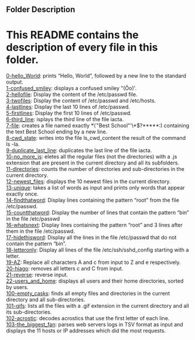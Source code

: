 ## Folder Description
# This README contains the description of every file in this folder.
[0-hello_World](https://github.com/Mohammed-Refat-0/alx-system_engineering-devops/blob/master/0x02-shell_redirections/0-hello_world): prints “Hello, World”, followed by a new line to the standard output. \
[1-confused_smiley](https:/./github.com/Mohammed-Refat-0/alx-system_engineering-devops/blob/master/0x02-shell_redirections/1-confused_smiley): displays a confused smiley "(Ôo)'.\
[2-hellofile](https://github.com/Mohammed-Refat-0/alx-system_engineering-devops/blob/master/0x02-shell_redirections/2-hellofile): Display the content of the /etc/passwd file.\
[3-twofiles](https://github.com/Mohammed-Refat-0/alx-system_engineering-devops/blob/master/0x02-shell_redirections/3-twofiles): Display the content of /etc/passwd and /etc/hosts.\
[4-lastlines](https://github.com/Mohammed-Refat-0/alx-system_engineering-devops/blob/master/0x02-shell_redirections/4-lastlines): Display the last 10 lines of /etc/passwd. \
[5-firstlines](https://github.com/Mohammed-Refat-0/alx-system_engineering-devops/blob/master/0x02-shell_redirections/5-firstlines): Display the first 10 lines of /etc/passwd. \
[6-third_line](https://github.com/Mohammed-Refat-0/alx-system_engineering-devops/blob/master/0x02-shell_redirections/6-third_line): isplays the third line of the file iacta. \
[7-file](https://github.com/Mohammed-Refat-0/alx-system_engineering-devops/blob/master/0x02-shell_redirections/7-file): creates a file named exactly \*\\'"Best School"\'\\*$\?\*\*\*\*\*:) containing the text Best School ending by a new line.\
[8-cwd_state](https://github.com/Mohammed-Refat-0/alx-system_engineering-devops/blob/master/0x02-shell_redirections/8-cwd_state): writes into the file ls_cwd_content the result of the command ls -la.\
[9-duplicate_last_line](https://github.com/Mohammed-Refat-0/alx-system_engineering-devops/blob/master/0x02-shell_redirections/9-duplicate_last_line): duplicates the last line of the file iacta.\
[10-no_more_js](https://github.com/Mohammed-Refat-0/alx-system_engineering-devops/blob/master/0x02-shell_redirections/10-no_more_js): eletes all the regular files (not the directories) with a .js extension that are present in the current directory and all its subfolders.\
[11-directories](https://github.com/Mohammed-Refat-0/alx-system_engineering-devops/blob/master/0x02-shell_redirections/11-directories): counts the number of directories and sub-directories in the current directory.\
[12-newest_files](https://github.com/Mohammed-Refat-0/alx-system_engineering-devops/blob/master/0x02-shell_redirections/12-newest_files): displays the 10 newest files in the current directory.\
[13-unique](https://github.com/Mohammed-Refat-0/alx-system_engineering-devops/blob/master/0x02-shell_redirections/13-unique): takes a list of words as input and prints only words that appear exactly once.\
[14-findthatword](https://github.com/Mohammed-Refat-0/alx-system_engineering-devops/blob/master/0x02-shell_redirections/14-findthatword): Display lines containing the pattern “root” from the file /etc/passwd.\
[15-countthatword](https://github.com/Mohammed-Refat-0/alx-system_engineering-devops/blob/master/0x02-shell_redirections/15-countthatword): Display the number of lines that contain the pattern “bin” in the file /etc/passwd\
[16-whatsnext](https://github.com/Mohammed-Refat-0/alx-system_engineering-devops/blob/master/0x02-shell_redirections/16-whatsnext): Display lines containing the pattern “root” and 3 lines after them in the file /etc/passwd.\
[17-hidethisword](https://github.com/Mohammed-Refat-0/alx-system_engineering-devops/blob/master/0x02-shell_redirections/17-hidethisword): Display all the lines in the file /etc/passwd that do not contain the pattern “bin”.\
[18-letteronly](https://github.com/Mohammed-Refat-0/alx-system_engineering-devops/blob/master/0x02-shell_redirections/18-letteronly): Display all lines of the file /etc/ssh/sshd_config starting with a letter.\
[19-AZ](https://github.com/Mohammed-Refat-0/alx-system_engineering-devops/blob/master/0x02-shell_redirections/19-AZ): Replace all characters A and c from input to Z and e respectively.\
[20-hiago](https://github.com/Mohammed-Refat-0/alx-system_engineering-devops/blob/master/0x02-shell_redirections/20-hiago): removes all letters c and C from input.\
[21-reverse](https://github.com/Mohammed-Refat-0/alx-system_engineering-devops/blob/master/0x02-shell_redirections/21-reverse): reverse input.\
[22-users_and_home](https://github.com/Mohammed-Refat-0/alx-system_engineering-devops/blob/master/0x02-shell_redirections/22-users_and_homes): displays all users and their home directories, sorted by users.\
[100-empty_casks](https://github.com/Mohammed-Refat-0/alx-system_engineering-devops/blob/master/0x02-shell_redirections/100-empty_casks): finds all empty files and directories in the current directory and all sub-directories.\
[101-gifs](https://github.com/Mohammed-Refat-0/alx-system_engineering-devops/blob/master/0x02-shell_redirections/101-gifs): lists all the files with a .gif extension in the current directory and all its sub-directories.\
[102-acrostic](https://github.com/Mohammed-Refat-0/alx-system_engineering-devops/blob/master/0x02-shell_redirections/102-acrostic):  decodes acrostics that use the first letter of each line.\
[103-the_biggest_fan](https://github.com/Mohammed-Refat-0/alx-system_engineering-devops/blob/master/0x02-shell_redirections/103-the_biggest_fan):  parses web servers logs in TSV format as input and displays the 11 hosts or IP addresses which did the most requests.
